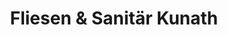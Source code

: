 ---
title: "Fliesen & Sanitär Kunath"
url: /stauchitz/fliesen-und-sanitaer-kunath/
shop: Raumausstattung
---